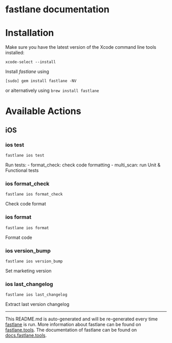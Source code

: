 fastlane documentation
================
# Installation

Make sure you have the latest version of the Xcode command line tools installed:

```
xcode-select --install
```

Install _fastlane_ using
```
[sudo] gem install fastlane -NV
```
or alternatively using `brew install fastlane`

# Available Actions
## iOS
### ios test
```
fastlane ios test
```
Run tests:
    - format_check: check code formatting
    - multi_scan: run Unit & Functional tests
  
### ios format_check
```
fastlane ios format_check
```
Check code format
### ios format
```
fastlane ios format
```
Format code
### ios version_bump
```
fastlane ios version_bump
```
Set marketing version
### ios last_changelog
```
fastlane ios last_changelog
```
Extract last version changelog

----

This README.md is auto-generated and will be re-generated every time [fastlane](https://fastlane.tools) is run.
More information about fastlane can be found on [fastlane.tools](https://fastlane.tools).
The documentation of fastlane can be found on [docs.fastlane.tools](https://docs.fastlane.tools).

